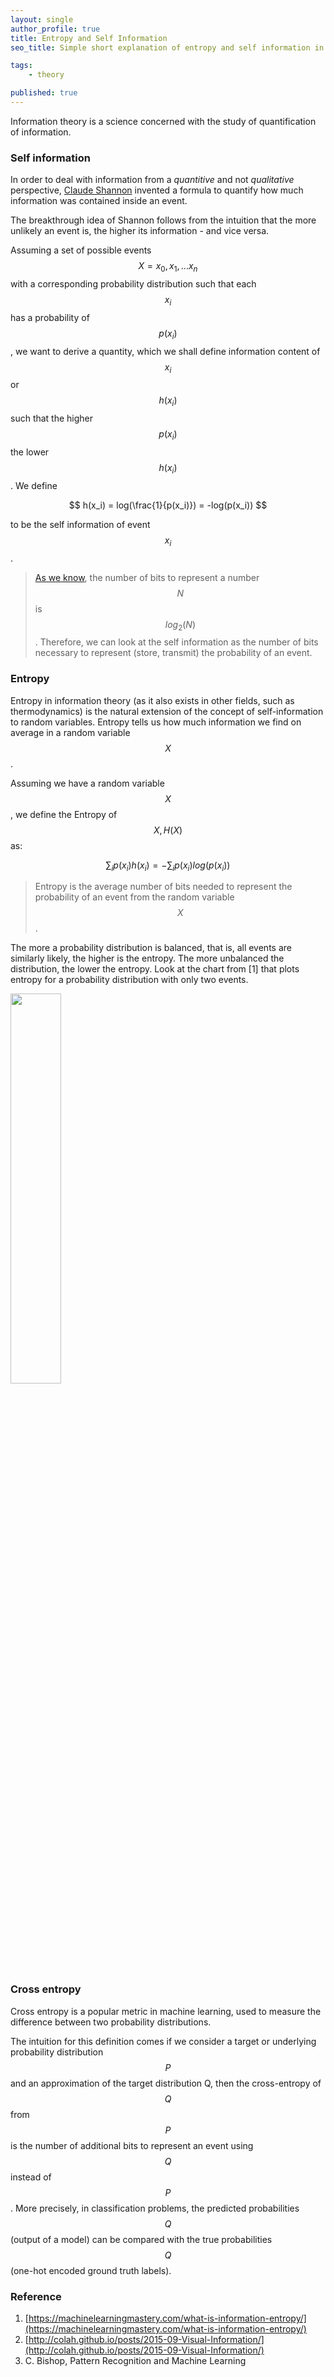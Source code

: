 ```yaml
---
layout: single
author_profile: true
title: Entropy and Self Information 
seo_title: Simple short explanation of entropy and self information in machine learning.

tags:
    - theory

published: true
---
```


<script type="text/javascript" async
  src="https://cdn.mathjax.org/mathjax/latest/MathJax.js?config=TeX-MML-AM_CHTML">
</script>

Information theory is a science concerned with the study of quantification of information. 

### Self information

In order to deal with information from a *quantitive* and not *qualitative* perspective, [Claude Shannon](https://it.wikipedia.org/wiki/Claude_Shannon) invented a formula to quantify how much information was contained inside an event. 

The breakthrough idea of Shannon follows from the intuition that the more unlikely an event is, the higher its information - and vice versa. 

Assuming a set of possible events $$ X = {x_0, x_1, ... x_n} $$ with a corresponding probability distribution such that each $$ x_i $$ has a probability of $$ p(x_i) $$, we want to derive a quantity, which we shall define information content of $$ x_i $$ or $$h(x_i)$$ such that the higher $$ p(x_i) $$ the lower $$ h(x_i) $$. We define 

$$
h(x_i) = log(\frac{1}{p(x_i)}) = -log(p(x_i))
$$

to be the self information of event $$ x_i $$.

> [As we know](https://math.stackexchange.com/questions/160295/how-many-bits-needed-to-store-a-number#:~:text=The%20number%20of%20bits%20required,which%20is%2011%2C575%20bits.), the number of bits to represent a number $$ N $$ is $$ log_2(N) $$. Therefore, we can look at the self information as the number of bits necessary to represent (store, transmit) the probability of an event.
> 

### Entropy

Entropy in information theory (as it also exists in other fields, such as thermodynamics) is the natural extension of the concept of self-information to random variables. Entropy tells us how much information we find on average in a random variable $$ X $$. 

Assuming we have a random variable $$ X $$, we define the Entropy of $$ X, H(X) $$ as:

$$
\sum_i p(x_i) h(x_i) = - \sum_i p(x_i) log(p(x_i))
$$

> Entropy is the average number of bits needed to represent the probability of an event from the random variable $$ X $$.

The more a probability distribution is balanced, that is, all events are similarly likely, the higher is the entropy. The more unbalanced the distribution, the lower the entropy. Look at the chart from [1] that plots entropy for a probability distribution with only two events.

<img src="https://machinelearningmastery.com/wp-content/uploads/2019/10/Plot-of-Probability-Distribution-vs-Entropy.png" width="40%"/>

### Cross entropy

Cross entropy is a popular metric in machine learning, used to measure the difference between two probability distributions. 

The intuition for this definition comes if we consider a target or underlying probability distribution $$ P $$ and an approximation of the target distribution Q, then the cross-entropy of $$ Q $$ from $$ P $$ is the number of additional bits to represent an event using $$ Q $$ instead of $$ P $$. More precisely, in classification problems, the predicted probabilities $$ Q $$ (output of a model) can be compared with the true probabilities $$ Q $$ (one-hot encoded ground truth labels).


### Reference

1. [https://machinelearningmastery.com/what-is-information-entropy/](https://machinelearningmastery.com/what-is-information-entropy/)
2. [http://colah.github.io/posts/2015-09-Visual-Information/](http://colah.github.io/posts/2015-09-Visual-Information/)
3. C. Bishop,  Pattern Recognition and Machine Learning